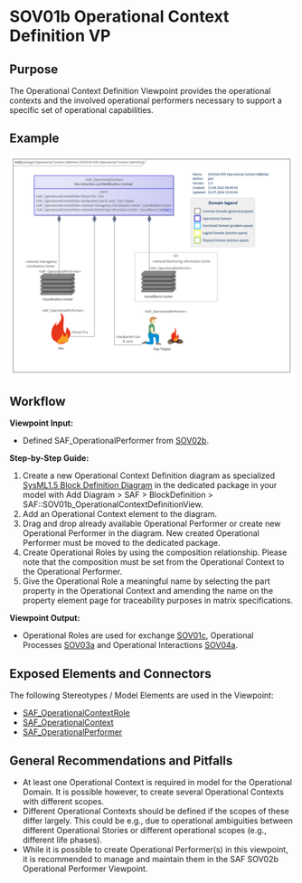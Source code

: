 # SOV01b Operational Context Definition VP

## Purpose
The Operational Context Definition Viewpoint provides the operational contexts and the involved operational performers necessary to support a specific set of operational capabilities.

## Example
![SOV01b](../pics/SOV01b-example.png)

## Workflow
**Viewpoint Input:**
* Defined SAF_OperationalPerformer from [SOV02b](Operational-Performer-Viewpoint.md).

**Step-by-Step Guide:**
1.	Create a new Operational Context Definition diagram as specialized [SysML1.5 Block Definition Diagram](https://sparxsystems.com/enterprise_architect_user_guide/16.1/modeling_languages/block_definition_diagrams.html) in the dedicated package in your model with Add Diagram > SAF > BlockDefinition > SAF::SOV01b_OperationalContextDefinitionView.
2.	Add an Operational Context element to the diagram.
3.	Drag and drop already available Operational Performer or create new Operational Performer in the diagram. New created Operational Performer must be moved to the dedicated package.
4.	Create Operational Roles by using the composition relationship. Please note that the composition must be set from the Operational Context to the Operational Performer.
5.	Give the Operational Role a meaningful name by selecting the part property in the Operational Context and amending the name on the property element page for traceability purposes in matrix specifications.

**Viewpoint Output:**
* Operational Roles are used for exchange [SOV01c](Operational-Context-Exchange-Viewpoint.md), Operational Processes [SOV03a](Operational-Process-Viewpoint.md) and Operational Interactions [SOV04a](Operational-Interaction-Viewpoint.md).

## Exposed Elements and Connectors
The following Stereotypes / Model Elements are used in the Viewpoint:
* [SAF_OperationalContextRole](https://github.com/GfSE/SAF-Specification/blob/TdSE2023/stereotypes.md#SAF_OperationalContextRole)
* [SAF_OperationalContext](https://github.com/GfSE/SAF-Specification/blob/TdSE2023/stereotypes.md#SAF_OperationalContext)
* [SAF_OperationalPerformer](https://github.com/GfSE/SAF-Specification/blob/TdSE2023/stereotypes.md#SAF_OperationalPerformer)

## General Recommendations and Pitfalls
* At least one Operational Context is required in model for the Operational Domain. It is possible however, to create several Operational Contexts with different scopes.
* Different Operational Contexts should be defined if the scopes of these differ largely. This could be e.g., due to operational ambiguities between different Operational Stories or different operational scopes (e.g., different life phases).
* While it is possible to create Operational Performer(s) in this viewpoint, it is recommended to manage and maintain them in the SAF SOV02b Operational Performer Viewpoint.
